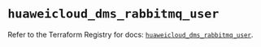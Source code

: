 # `huaweicloud_dms_rabbitmq_user`

Refer to the Terraform Registry for docs: [`huaweicloud_dms_rabbitmq_user`](https://registry.terraform.io/providers/huaweicloud/huaweicloud/1.71.1/docs/resources/dms_rabbitmq_user).
